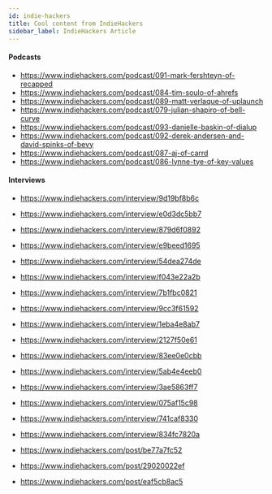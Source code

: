```yaml
---
id: indie-hackers
title: Cool content from IndieHackers
sidebar_label: IndieHackers Article
---
```


#### Podcasts
- []() https://www.indiehackers.com/podcast/091-mark-fershteyn-of-recapped
- []() https://www.indiehackers.com/podcast/084-tim-soulo-of-ahrefs
- []() https://www.indiehackers.com/podcast/089-matt-verlaque-of-uplaunch
- []() https://www.indiehackers.com/podcast/079-julian-shapiro-of-bell-curve
- []() https://www.indiehackers.com/podcast/093-danielle-baskin-of-dialup
- []() https://www.indiehackers.com/podcast/092-derek-andersen-and-david-spinks-of-bevy
- []() https://www.indiehackers.com/podcast/087-aj-of-carrd  
- []() https://www.indiehackers.com/podcast/086-lynne-tye-of-key-values

#### Interviews

- []() https://www.indiehackers.com/interview/9d19bf8b6c
- []() https://www.indiehackers.com/interview/e0d3dc5bb7
- []() https://www.indiehackers.com/interview/879d6f0892
- []() https://www.indiehackers.com/interview/e9beed1695
- []() https://www.indiehackers.com/interview/54dea274de
- []() https://www.indiehackers.com/interview/f043e22a2b
- []() https://www.indiehackers.com/interview/7b1fbc0821
- []() https://www.indiehackers.com/interview/9cc3f61592
- []() https://www.indiehackers.com/interview/1eba4e8ab7
- []() https://www.indiehackers.com/interview/2127f50e61
- []() https://www.indiehackers.com/interview/83ee0e0cbb
- []() https://www.indiehackers.com/interview/5ab4e4eeb0
- []() https://www.indiehackers.com/interview/3ae5863ff7
- []() https://www.indiehackers.com/interview/075af15c98
- []() https://www.indiehackers.com/interview/741caf8330
- []() https://www.indiehackers.com/interview/834fc7820a




- []() https://www.indiehackers.com/post/be77a7fc52
- []() https://www.indiehackers.com/post/29020022ef
- []() https://www.indiehackers.com/post/eaf5cb8ac5
